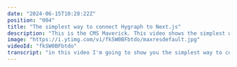 ```yaml
---
date: "2024-06-15T10:28:22Z"
position: "004"
title: "The simplest way to connect Hygraph to Next.js"
description: "This is the CMS Maverick. This video shows the simplest way to connect Hygraph to #Nextjs.\n\nClone the Hygraph Project from this video: https://app.hygraph.com/clone/751a6bdf9431476c8b82c543895e6d16?name=Implementation%20Guides\n\nFull implementation guide: https://hygraph.com/docs/implementations/next/next\n\nCheck out the code: https://github.com/hygraph/hygraph-implementation-guides/tree/main/nextjs\n\nJoin our community at https://slack.hygraph.com\nMake a free account at https://app.hygraph.com/signup"
image: "https://i.ytimg.com/vi/fkSW0BFbtdo/maxresdefault.jpg"
videoId: "fkSW0BFbtdo"
transcript: "in this video I'm going to show you the simplest way to connect hgraph to nextjs when starting from scratch this is the CMS [Music] mavick so when we go into high graph you can see we have three pages and each page has a title a slug and a little bit of Rich text and so what we're building looks like this so here we have just a homepage and then this these three tit the three pages here so we can go in see the page you know you have the slug the title and the content and so we basically have a homepage that's static that lists all the pages and then each page on its own has a dynamic route as we say so um when we go into the code we have here a clean NEX gs14 install and then in my basic page inside the app directory I have this little function here called get pages so we have to get the pages from high graph and so how I do that is I just made this little function up here and we're just using a normal fetch but because it's graphql we're posting the query to graphql getting back all the information you can see there's actually environment variable for that high graph endpoint which sits in here the next high graph endpoint you can see this is a URL to which we query hgraph that you can find here so when we go to our project settings and we go to endpoints you will see the high performance content API that's that URL that we're using and so to be sure you can query this you have to make sure that in your public content API you have set your permissions there's just a little button that says setup defaults make sure to click that so once we have that URL and we get the pages we just fetch a post with the following query get me all the pages with the title slug body and then from the body I get just the text not the other things just for now to keep it simple and then the only thing you have to do is Loop over all these pages and you see there's actually a next link going to the page slug which is here clicking now I have page with slug that shows me this page so how we do that in next you have in the app directory a page that's part of this page URL here and then this part in Brackets is actually the faer that is this slug that we're using then we have another page. TSX inside that folder to just fold down on this is the code for that page and that is this here and so in the parameters that you're getting in the page function there's actually your slug that's this variable here and so in this case what you can do is say get me the pitch for the slug that I'm getting for the parameters in this case that is hgraph works with any framework you can also go to any framework will work and that's now the variable that we're querying so now we go back to our get pitch function that's up here so now we're fetching that same endpoint we're posting again and now the query is different we actually have a query that asks for a slug and if you want to add a variable to a query you put that here and this is how you with graphql you basically post to an endpoint saying this is my query and these are my variables and so we're just asking for the page where the slug is whatever is in here and that gives us back the information to be able to grab the page and then actually render the body render the title and there you have it if you have any questions feel free to join us on slack. hyra.com in our community and ask away and there's also a link in the description of this video where you can actually clone the high graph project so you can get this code and the hgraph project and you can try this for yourself and um happy coding cheers"
---
```


